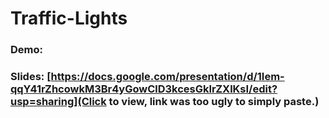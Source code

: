 # Traffic-Lights

### Demo:

### Slides: [https://docs.google.com/presentation/d/1Iem-qqY41rZhcowkM3Br4yGowClD3kcesGkIrZXlKsI/edit?usp=sharing](Click to view, link was too ugly to simply paste.)
